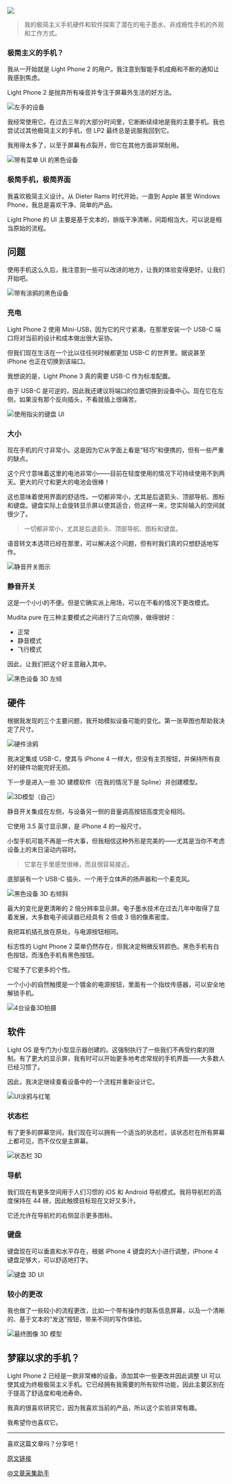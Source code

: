 ![](https://a.storyblok.com/f/117250/1400x800/2d8550796f/cover-image.webp)

> 我的极简主义手机硬件和软件探索了潜在的电子墨水、非成瘾性手机的外观和工作方式。

### 极简主义的手机？

我从一开始就是 Light Phone 2 的用户。我注意到智能手机成瘾和不断的通知让我感到焦虑。

Light Phone 2 是抛弃所有噪音并专注于屏幕外生活的好方法。

![左手的设备](https://a.storyblok.com/f/117250/1400x800/bbc87fe5c3/black-device-in-left-hand.webp)

我经常使用它。在过去三年的大部分时间里，它断断续续地是我的主要手机。我也尝试过其他极简主义的手机，但 LP2 最终总是说服我回到它。

我用得太多了，以至于屏幕有点裂开，但它在其他方面非常耐用。

![带有菜单 UI 的黑色设备](https://a.storyblok.com/f/117250/1400x800/48020f1a20/black-device-left-hand-with-menu.webp)

### **极简手机，极简界面**

我喜欢极简主义设计。从 Dieter Rams 时代开始，一直到 Apple 甚至 Windows Phone，我总是喜欢干净、简单的产品。

Light Phone 的 UI 主要是基于文本的，排版干净清晰，间距相当大，可以说是相当原始的流程。

## **问题**

使用手机这么久后，我注意到一些可以改进的地方，让我的体验变得更好。让我们开始吧。

![带有涂鸦的黑色设备](https://a.storyblok.com/f/117250/1400x800/e6c814a9a8/black-device-with-scribbles.webp)

### **充电**

Light Phone 2 使用 Mini-USB，因为它的尺寸紧凑。在那里安装一个 USB-C 端口将对当前的设计和成本做出很大妥协。

但我们现在生活在一个比以往任何时候都更加 USB-C 的世界里。据说甚至 iPhone 也正在切换到该端口。

我想说的是，Light Phone 3 真的需要 USB-C 作为标准配置。

由于 USB-C 是可逆的，因此我还建议将端口的位置切换到设备中心。现在它在左侧，如果没有那个反向插头，不看就插上很痛苦。

![使用指尖的键盘 UI](https://a.storyblok.com/f/117250/1400x800/4548300076/keyboard-ui-with-fingertip.webp)

### **大小**

现在手机的尺寸非常小。这是因为它从字面上看是“轻巧”和便携的，但有一些严重的缺点。

这个尺寸意味着这里的电池非常小——目前在轻度使用的情况下可持续使用不到两天。更大的尺寸和更大的电池会很棒！

这也意味着使用界面的舒适性。一切都非常小，尤其是后退箭头、顶部导航、图标和键盘。键盘实际上会旋转显示屏以使其适合，但这样一来，您实际输入的空间就很少了。

> 一切都非常小，尤其是后退箭头、顶部导航、图标和键盘。

语音转文本选项已经在那里，可以解决这个问题，但有时我们真的只想舒适地写作。

![静音开关图示](https://a.storyblok.com/f/117250/1400x606/bf46cd2c93/mute-switch-doodle.webp)

### **静音开关**

这是一个小小的不便。但是它确实派上用场，可以在不看的情况下更改模式。

Mudita pure 在三种主要模式之间进行了三向切换，做得很好：

- 正常
- 静音模式
- 飞行模式

因此，让我们把这个好主意融入其中。

![黑色设备 3D 左倾](https://a.storyblok.com/f/117250/1400x800/e0dfcb1578/black-device-3d-left-tilt.webp)

## **硬件**

根据我发现的三个主要问题，我开始模拟设备可能的变化。第一张草图也帮助我决定了尺寸。

![硬件涂鸦](https://a.storyblok.com/f/117250/1400x800/707605267a/hardware-doodle.webp)

我决定集成 USB-C，使其与 iPhone 4 一样大，但没有主页按钮，并保持所有良好的硬件功能完好无损。

下一步是进入一些 3D 建模软件（在我的情况下是 Spline）并创建模型。

![3D模型（自己）](https://a.storyblok.com/f/117250/1400x800/cf479b8131/3d-model-own.webp)

静音开关集成在左侧，与设备另一侧的音量调高按钮高度完全相同。

它使用 3.5 英寸显示屏，是 iPhone 4 的一般尺寸。

小型手机可能不再是一件大事，但我相信这种外形是完美的——尤其是当你不考虑设备上的末日滚动内容时。

> 它拿在手里感觉很棒，而且很容易接近。

底部装有一个 USB-C 插头、一个用于立体声的扬声器和一个麦克风。

![黑色设备 3D 右倾斜](https://a.storyblok.com/f/117250/1400x800/c2c514ab2a/black-device-3d-right-tilt.webp)

最大的变化是更清晰的 2 倍分辨率显示屏。电子墨水技术在过去几年中取得了显着发展，大多数电子阅读器已经具有 2 倍或 3 倍的像素密度。

我把耳机插孔放在原处，与电源按钮相同。

标志性的 Light Phone 2 菜单仍然存在，但我决定稍微反转颜色。黑色手机有白色按钮，而浅色手机有黑色按钮。

它赋予了它更多的个性。

一个小小的自然触摸是一个镀金的电源按钮，里面有一个指纹传感器，可以安全地解锁手机。

![4台设备3D拍摄](https://a.storyblok.com/f/117250/1400x800/dd3aaacf33/4-devices-3d-shot.webp)

## **软件**

Light OS 是专门为小型显示器创建的。这强制执行了一些我们不再受约束的限制。有了更大的显示屏，我有时可以开始更多地考虑常规的手机界面——大多数人已经习惯了。

因此，我决定继续查看设备中的一个流程并重新设计它。

![UI涂鸦与红笔](https://a.storyblok.com/f/117250/1400x800/ec37c06cdb/ui-doodle-with-red-pen.webp)

### **状态栏**

有了更多的屏幕空间，我们现在可以拥有一个适当的状态栏，该状态栏在所有屏幕上都可见，而不仅仅是主屏幕。

![状态栏 3D](https://a.storyblok.com/f/117250/1400x800/8338cf4254/status-bar-3d.webp)

### **导航**

我们现在有更多空间用于人们习惯的 iOS 和 Android 导航模式。我将导航栏的高度保持在 44 磅，因此触摸目标现在又好又多汁。

它还允许在导航栏的右侧显示更多图标。

### **键盘**

键盘现在可以垂直和水平存在，根据 iPhone 4 键盘的大小进行调整，iPhone 4 键盘足够大，可以舒适地打字。

![键盘 3D UI](https://a.storyblok.com/f/117250/1400x800/61b82289b5/keyboard-3d-ui.webp)

### **较小的更改**

我也做了一些较小的流程更改，比如一个带有操作的联系信息屏幕，以及一个清晰的、基于文本的“发送”按钮，带来不同的写作体验。

![最终图像 3D 模型](https://a.storyblok.com/f/117250/1018x800/e6689bffbd/final-image.webp)

## **梦寐以求的手机？**

Light Phone 2 已经是一款非常棒的设备。添加其中一些更改并因此调整 UI 可以使其成为终极极简主义手机。它已经拥有我需要的所有软件功能，因此主要区别在于提高了舒适度和电池寿命。

我真的很喜欢研究它，因为我喜欢当前的产品，所以这个实验非常有趣。

我希望你也喜欢它。

---

喜欢这篇文章吗？分享吧！

[原文链接](https://hype4.academy/articles/design/light-phone-3)

[@文章采集助手](https://etab.store/)
